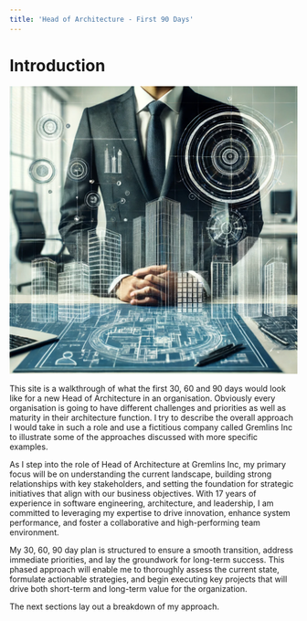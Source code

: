 ```yaml
---
title: 'Head of Architecture - First 90 Days'
---
```


# Introduction

![Architecture](images/intro.png 'Head of Architecture')

This site is a walkthrough of what the first 30, 60 and 90 days would look like for a new Head of Architecture in an organisation. Obviously every organisation is going to have different challenges and priorities as well as maturity in their architecture function. I try to describe the overall approach I would take in such a role and use a fictitious company called Gremlins Inc to illustrate some of the approaches discussed with more specific examples.

As I step into the role of Head of Architecture at Gremlins Inc, my primary focus will be on understanding the current landscape, building strong relationships with key stakeholders, and setting the foundation for strategic initiatives that align with our business objectives. With 17 years of experience in software engineering, architecture, and leadership, I am committed to leveraging my expertise to drive innovation, enhance system performance, and foster a collaborative and high-performing team environment.

My 30, 60, 90 day plan is structured to ensure a smooth transition, address immediate priorities, and lay the groundwork for long-term success. This phased approach will enable me to thoroughly assess the current state, formulate actionable strategies, and begin executing key projects that will drive both short-term and long-term value for the organization. 

The next sections lay out a breakdown of my approach.
